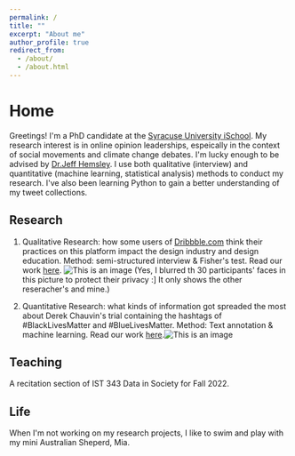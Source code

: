 ```yaml
---
permalink: /
title: ""
excerpt: "About me"
author_profile: true
redirect_from: 
  - /about/
  - /about.html
---
```


# Home

Greetings! I'm a PhD candidate at the [Syracuse University iSchool](https://ischool.syr.edu). My research interest is in online opinion leaderships, espeically in the context of social movements and climate change debates. I'm lucky enough to be advised by [Dr.Jeff Hemsley](https://ischool.syr.edu/jeff-hemsley/). I use both qualitative (interview) and quantitative (machine learning, statistical analysis) methods to conduct my research. I've also been learning Python to gain a better understanding of my tweet collections.

## Research

1. Qualitative Research: how some users of [Dribbble.com](https://dribbble.com) think their practices on this platform impact the design industry and design education. Method: semi-structured interview & Fisher's test. Read our work [here](https://www.researchgate.net/profile/Jeff-Hemsley/publication/364431394_Disrupting_Design_A_Multi-level_Technological_Transition_Study_of_Dribbblecom/links/635173218d4484154a1bd901/Disrupting-Design-A-Multi-level-Technological-Transition-Study-of-Dribbblecom.pdf). ![This is an image](https://yiran-duan.github.io/images/dribbble.jpg)
(Yes, I blurred th 30 participants' faces in this picture to protect their privacy :] It only shows the other reseracher's and mine.)

2. Quantitative Research: what kinds of information got spreaded the most about Derek Chauvin's trial containing the hashtags of #BlackLivesMatter and #BlueLivesMatter. Method: Text annotation & machine learning. Read our work [here](https://asistdl.onlinelibrary.wiley.com/doi/abs/10.1002/pra2.689).![This is an image](https://yiran-duan.github.io/images/retweets.svg)

## Teaching

A recitation section of IST 343 Data in Society for Fall 2022.

## Life

When I'm not working on my research projects, I like to swim and play with my mini Australian Sheperd, Mia.


